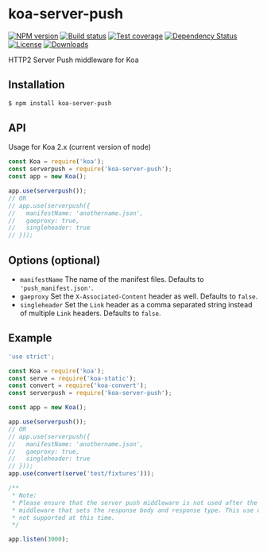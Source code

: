# koa-server-push

[![NPM version][npm-image]][npm-url]
[![Build status][travis-image]][travis-url]
[![Test coverage][coveralls-image]][coveralls-url]
[![Dependency Status][david-image]][david-url]
[![License][license-image]][license-url]
[![Downloads][downloads-image]][downloads-url]

HTTP2 Server Push middleware for Koa

## Installation
```bash
$ npm install koa-server-push
```

## API
Usage for Koa 2.x (current version of node)
```js
const Koa = require('koa');
const serverpush = require('koa-server-push');
const app = new Koa();

app.use(serverpush());
// OR
// app.use(serverpush({
//   manifestName: 'anothername.json',
//   gaeproxy: true,
//   singleheader: true
// }));
```

## Options (optional)
- `manifestName` The name of the manifest files. Defaults to `'push_manifest.json'`.
- `gaeproxy` Set the `X-Associated-Content` header as well. Defaults to `false`.
- `singleheader` Set the `Link` header as a comma separated string instead of multiple `Link` headers. Defaults to `false`.

## Example
```js
'use strict';

const Koa = require('koa');
const serve = require('koa-static');
const convert = require('koa-convert');
const serverpush = require('koa-server-push');

const app = new Koa();

app.use(serverpush());
// OR
// app.use(serverpush({
//   manifestName: 'anothername.json',
//   gaeproxy: true,
//   singleheader: true
// }));
app.use(convert(serve('test/fixtures')));

/**
 * Note:
 * Please ensure that the server push middleware is not used after the
 * middleware that sets the response body and response type. This use case is
 * not supported at this time.
 */

app.listen(3000);
```

[npm-image]: https://img.shields.io/npm/v/koa-server-push.svg?style=flat-square
[npm-url]: https://npmjs.org/package/koa-server-push
[github-tag]: http://img.shields.io/github/tag/silenceisgolden/koa-server-push.svg?style=flat-square
[github-url]: https://github.com/silenceisgolden/koa-server-push/tags
[travis-image]: https://img.shields.io/travis/silenceisgolden/koa-server-push.svg?style=flat-square
[travis-url]: https://travis-ci.org/silenceisgolden/koa-server-push
[coveralls-image]: https://img.shields.io/coveralls/silenceisgolden/koa-server-push.svg?style=flat-square
[coveralls-url]: https://coveralls.io/r/silenceisgolden/koa-server-push?branch=master
[david-image]: http://img.shields.io/david/silenceisgolden/koa-server-push.svg?style=flat-square
[david-url]: https://david-dm.org/silenceisgolden/koa-server-push
[license-image]: http://img.shields.io/npm/l/koa-server-push.svg?style=flat-square
[license-url]: LICENSE
[downloads-image]: http://img.shields.io/npm/dm/koa-server-push.svg?style=flat-square
[downloads-url]: https://npmjs.org/package/koa-server-push
